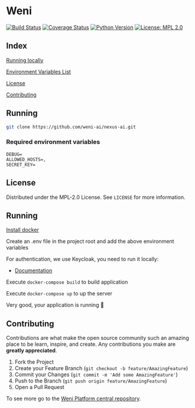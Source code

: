 # Weni

[![Build Status](https://github.com/weni-ai/nexus-ai/actions/workflows/ci.yml/badge.svg?branch=main)](https://github.com/Ilhasoft/nexus-ai/actions/workflows/ci.yml?query=branch%3Amain)
[![Coverage Status](https://coveralls.io/repos/github/Ilhasoft/nexus-ai/badge.svg?branch=main)](https://coveralls.io/github/Ilhasoft/nexus-ai?branch=main)
[![Python Version](https://img.shields.io/badge/python-3.10-blue.svg)](https://www.python.org/)
[![License: MPL 2.0](https://img.shields.io/badge/License-MPL_2.0-brightgreen.svg)](https://opensource.org/licenses/MPL-2.0)

## Index

[Running locally](#running)

[Environment Variables List](#environment-variables-list)

[License](#license)

[Contributing](#contributing)

## Running

```sh
git clone https://github.com/weni-ai/nexus-ai.git
```


### Required environment variables

```
DEBUG=
ALLOWED_HOSTS=,
SECRET_KEY=
```

## License

Distributed under the MPL-2.0 License. See `LICENSE` for more information.

## Running

[Install docker](https://docs.docker.com/get-docker/)

Create an .env file in the project root and add the above environment variables

For authentication, we use Keycloak, you need to run it locally:
  - [Documentation](https://www.keycloak.org/documentation.html)

Execute `docker-compose build` to build application

Execute `docker-compose up` to up the server

Very good, your application is running :rocket:                                   


## Contributing

Contributions are what make the open source community such an amazing place to be learn, inspire, and create. Any contributions you make are **greatly appreciated**.

1. Fork the Project
2. Create your Feature Branch (`git checkout -b feature/AmazingFeature`)
3. Commit your Changes (`git commit -m 'Add some AmazingFeature'`)
4. Push to the Branch (`git push origin feature/AmazingFeature`)
5. Open a Pull Request

To see more go to the [Weni Platform central repository](https://github.com/Ilhasoft/weni-platform).
